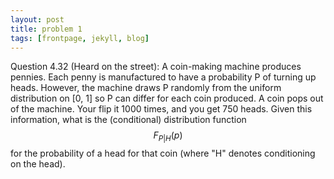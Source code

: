 ```yaml
---
layout: post
title: problem 1
tags: [frontpage, jekyll, blog]
---
```


Question 4.32 (Heard on the street): A coin-making machine produces pennies. Each penny is manufactured to have a probability P of turning up heads. However, the machine draws P randomly from the uniform distribution on [0, 1] so P can differ for each coin produced. A coin pops out of the machine. Your flip it 1000 times, and you get 750 heads. Given this information, what is the (conditional) distribution function $$F_{P|H}(p)$$ for the probability of a head for that coin (where "H" denotes conditioning on the head). 
